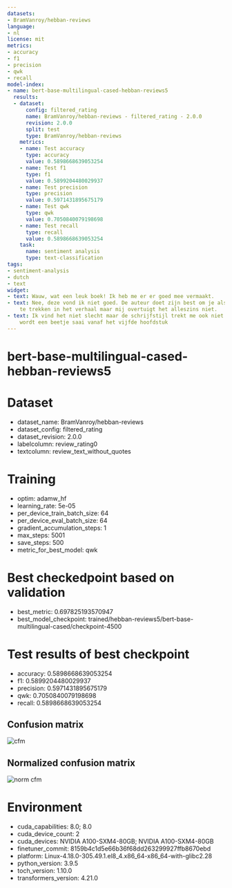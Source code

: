```yaml
---
datasets:
- BramVanroy/hebban-reviews
language:
- nl
license: mit
metrics:
- accuracy
- f1
- precision
- qwk
- recall
model-index:
- name: bert-base-multilingual-cased-hebban-reviews5
  results:
  - dataset:
      config: filtered_rating
      name: BramVanroy/hebban-reviews - filtered_rating - 2.0.0
      revision: 2.0.0
      split: test
      type: BramVanroy/hebban-reviews
    metrics:
    - name: Test accuracy
      type: accuracy
      value: 0.5898668639053254
    - name: Test f1
      type: f1
      value: 0.5899204480029937
    - name: Test precision
      type: precision
      value: 0.5971431895675179
    - name: Test qwk
      type: qwk
      value: 0.7050840079198698
    - name: Test recall
      type: recall
      value: 0.5898668639053254
    task:
      name: sentiment analysis
      type: text-classification
tags:
- sentiment-analysis
- dutch
- text
widget:
- text: Wauw, wat een leuk boek! Ik heb me er er goed mee vermaakt.
- text: Nee, deze vond ik niet goed. De auteur doet zijn best om je als lezer mee
    te trekken in het verhaal maar mij overtuigt het alleszins niet.
- text: Ik vind het niet slecht maar de schrijfstijl trekt me ook niet echt aan. Het
    wordt een beetje saai vanaf het vijfde hoofdstuk
---
```


# bert-base-multilingual-cased-hebban-reviews5

# Dataset
- dataset_name: BramVanroy/hebban-reviews
- dataset_config: filtered_rating
- dataset_revision: 2.0.0
- labelcolumn: review_rating0
- textcolumn: review_text_without_quotes

# Training
- optim: adamw_hf
- learning_rate: 5e-05
- per_device_train_batch_size: 64
- per_device_eval_batch_size: 64
- gradient_accumulation_steps: 1
- max_steps: 5001
- save_steps: 500
- metric_for_best_model: qwk

# Best checkedpoint based on validation
- best_metric: 0.697825193570947
- best_model_checkpoint: trained/hebban-reviews5/bert-base-multilingual-cased/checkpoint-4500

# Test results of best checkpoint
- accuracy: 0.5898668639053254
- f1: 0.5899204480029937
- precision: 0.5971431895675179
- qwk: 0.7050840079198698
- recall: 0.5898668639053254

## Confusion matrix

![cfm](fig/test_confusion_matrix.png)

## Normalized confusion matrix

![norm cfm](fig/test_confusion_matrix_norm.png)

# Environment
- cuda_capabilities: 8.0; 8.0
- cuda_device_count: 2
- cuda_devices: NVIDIA A100-SXM4-80GB; NVIDIA A100-SXM4-80GB
- finetuner_commit: 8159b4c1d5e66b36f68dd263299927ffb8670ebd
- platform: Linux-4.18.0-305.49.1.el8_4.x86_64-x86_64-with-glibc2.28
- python_version: 3.9.5
- toch_version: 1.10.0
- transformers_version: 4.21.0

